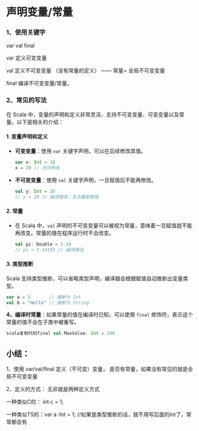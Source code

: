 # 声明变量/常量

### 1、使用关键字

var val final

var 定义可变变量

val 定义不可变变量 （没有常量的定义）  —— 常量= 全局不可变变量

final  编译不可变变量/常量。



### 2、常见的写法

在 Scala 中，变量的声明和定义非常灵活，支持不可变变量、可变变量以及常量。以下是相关的介绍：

#### 1. 变量声明和定义

*   **可变变量**：使用 `var` 关键字声明，可以在后续修改其值。

    ```scala
    var x: Int = 10
    x = 20 // 允许修改
    ```
*   **不可变变量**：使用 `val` 关键字声明，一旦赋值后不能再修改。

    ```scala
    val y: Int = 10
    // y = 20 // 编译错误：无法重新赋值
    ```

#### 2. 常量

*   在 Scala 中，`val` 声明的不可变变量可以被视为常量，意味着一旦赋值就不能再改变。常量的值在程序运行时不会改变。

    ```scala
    val pi: Double = 3.14
    // pi = 3.14159 // 编译错误
    ```

#### 3. 类型推断

Scala 支持类型推断，可以省略类型声明，编译器会根据赋值自动推断出变量类型。

```scala
var a = 5       // 推断为 Int
val b = "Hello" // 推断为 String
```

**4、编译时常量**：如果常量的值在编译时已知，可以使用 `final` 修饰符，表示这个常量的值不会在子类中被重写。

```scala
scala复制代码final val MaxValue: Int = 100
```





## 小结：

1、使用 var/val/final 定义（不可变）变量， 是否有常量，如果没有常见的就是全局不可变变量

2、定义的方式： 无非就是两种定义方式

一种类似C的： int c = 1;

一种类似TS的：var a :Int = 1; //如果是类型推断的话，就不用写后面的Int了，常常都会有
